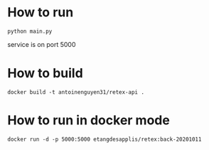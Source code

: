 # How to run
```
python main.py
```
service is on port 5000
# How to build
```
docker build -t antoinenguyen31/retex-api .
```
# How to run in docker mode
```
docker run -d -p 5000:5000 etangdesapplis/retex:back-20201011
```
